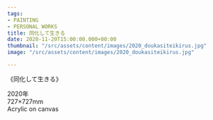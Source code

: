 ```yaml
---
tags:
- PAINTING
- PERSONAL WORKS
title: 同化して生きる
date: 2020-11-20T15:00:00.000+00:00
thumbnail: "/src/assets/content/images/2020_doukasiteikirus.jpg"
image: "/src/assets/content/images/2020_doukasiteikirus.jpg"

---
```


《同化して生きる》

2020年  
727×727mm  
Acrylic on canvas